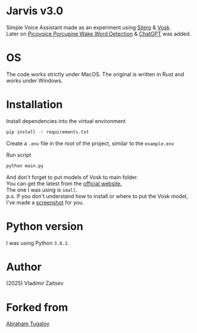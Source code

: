 # Jarvis v3.0
Simple Voice Assistant made as an experiment using [Silero](https://github.com/snakers4/silero-models) & [Vosk](https://pypi.org/project/vosk/).
<br>Later on [Picovoice Porcupine Wake Word Detection](https://picovoice.ai/platform/porcupine/) & [ChatGPT](https://chat.openai.com/) was added.

# OS
The code works strictly under MacOS.
The original is written in Rust and works under Windows.

# Installation
Install dependencies into the virtual environment
```sh
pip install -r requirements.txt
```

Create a `.env` file in the root of the project, similar to the `example.env`

Run script

```sh
python main.py
```

And don't forget to put models of Vosk to main folder.<br>
You can get the latest from the [official website.](https://alphacephei.com/vosk/models)
<br>The one I was using is `small`.
<br>p.s. If you don't understand how to install or where to put the Vosk model, I've made a [screenshot](https://i.imgur.com/N3bu2lC.png) for you.

# Python version
I was using Python `3.8.3`.

# Author
(2025) Vladimir Zaitsev

# Forked from 
[Abraham Tugalov](https://github.com/Priler/jarvis)
